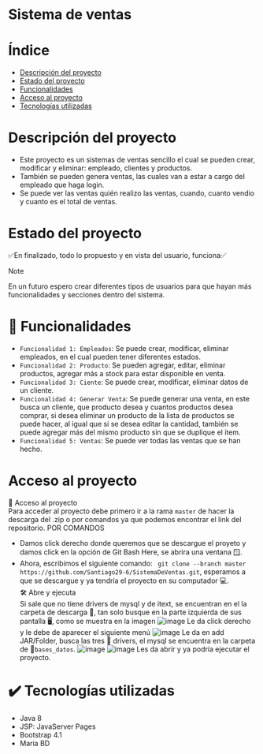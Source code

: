 # Sistema de ventas
# Índice
* [Descripción del proyecto](#Descripción-del-proyecto)
* [Estado del proyecto](#Estado-del-proyecto)
* [Funcionalidades](#hammer-Funcionalidades)
* [Acceso al proyecto](#Acceso-al-proyecto)
* [Tecnologías utilizadas](#heavy_check_mark-tecnologías-utilizadas)
# Descripción del proyecto
* Este proyecto es un sistemas de ventas sencillo el cual se pueden crear, modificar y eliminar: empleado, clientes y productos.
* También se pueden genera ventas, las cuales van a estar a cargo del empleado que haga login.
* Se puede ver las ventas quién realizo las ventas, cuando, cuanto vendio y cuanto es el total de ventas.
# Estado del proyecto
:white_check_mark:En finalizado, todo lo propuesto y en vista del usuario, funciona:white_check_mark: <br/>
> [!NOTE]
> En un futuro espero crear diferentes tipos de usuarios para que hayan más funcionalidades y secciones dentro del sistema.
# :hammer: Funcionalidades
- `Funcionalidad 1: Empleados`: Se puede crear, modificar, eliminar empleados, en el cual pueden tener diferentes estados.
- `Funcionalidad 2: Producto`: Se pueden agregar, editar, eliminar productos, agregar más a stock para estar disponible en venta.
- `Funcionalidad 3: Ciente`: Se puede crear, modificar, eliminar datos de un cliente.
- `Funcionalidad 4: Generar Venta`: Se puede generar una venta, en este busca un cliente, que producto desea y cuantos productos desea comprar, si desea eliminar un producto de la lista de productos se puede hacer, al igual que si se desea editar la cantidad, también se puede agregar más del mismo producto sin que se duplique el item.
- `Funcionalidad 5: Ventas`: Se puede ver todas las ventas que se han hecho.
# Acceso al proyecto
:file_folder: Acceso al proyecto<br/>
Para acceder al proyecto debe primero ir a la rama `master` de hacer la descarga del .zip o por comandos ya que podemos encontrar el link del repositorio.
POR COMANDOS
* Damos click derecho donde queremos que se descargue el proyeto y damos click en la opción de Git Bash Here, se abrira una ventana :window:.
* Ahora, escribimos el siguiente comando: ` git clone --branch master https://github.com/Santiago29-6/SistemaDeVentas.git`, esperamos a que se descargue y ya tendría el proyecto en su computador :computer:.<br/>
:hammer_and_wrench: Abre y ejecuta <br/>
Si sale que no tiene drivers de mysql y de itext, se encuentran en el la carpeta de descarga :open_file_folder:, tan solo busque en la parte izquierda de sus pantalla :desktop_computer:, como se muestra en la imagen
![image](https://github.com/Santiago29-6/SistemaDeVentas/assets/73140872/bbc966f2-4655-48cb-aa93-a351624b48f0)
Le da click derecho y le debe de aparecer el siguiente menú
![image](https://github.com/Santiago29-6/SistemaDeVentas/assets/73140872/0dd3d76d-e98e-43cf-8803-727d85750d63)
Le da en add JAR/Folder, busca las tres :nut_and_bolt: drivers, el mysql se encuentra en la carpeta de :open_file_folder:`bases_datos`.
![image](https://github.com/Santiago29-6/SistemaDeVentas/assets/73140872/d291c65a-448e-48d7-b71a-35f980aa4db0)
![image](https://github.com/Santiago29-6/SistemaDeVentas/assets/73140872/f59c2e98-e13e-4d87-9d7d-55b95b0a9955)
Les da abrir y ya podría ejecutar el proyecto.

# :heavy_check_mark: Tecnologías utilizadas
- Java 8
- JSP: JavaServer Pages
- Bootstrap 4.1
- Maria BD
